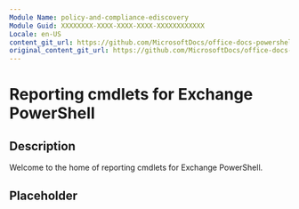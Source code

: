 ```yaml
---
Module Name: policy-and-compliance-ediscovery
Module Guid: XXXXXXXX-XXXX-XXXX-XXXX-XXXXXXXXXXXX
Locale: en-US
content_git_url: https://github.com/MicrosoftDocs/office-docs-powershell/blob/live/exchange/exchange-ps/exchange/policy-and-compliance-ediscovery/policy-and-compliance-ediscovery.md
original_content_git_url: https://github.com/MicrosoftDocs/office-docs-powershell/blob/live/exchange/exchange-ps/exchange/policy-and-compliance-ediscovery/policy-and-compliance-ediscovery.md
---
```


# Reporting cmdlets for Exchange PowerShell

## Description

Welcome to the home of reporting cmdlets for Exchange PowerShell.

## Placeholder